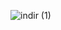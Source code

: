 ![indir (1)](https://user-images.githubusercontent.com/74882773/150152455-4bae8b6b-227c-43f2-9485-a34a307c67ba.jpg)
